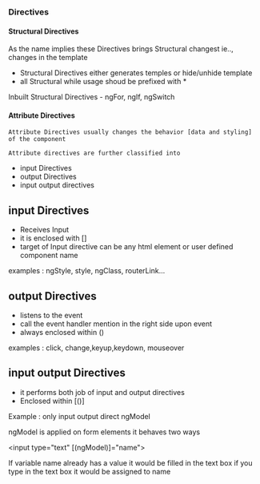 ### Directives

#### Structural Directives

  As the name implies these Directives brings Structural changest
  ie.., changes in the template

 * Structural Directives either generates temples or hide/unhide template
 * all Structural while usage shoud be prefixed with * 

 Inbuilt Structural Directives - ngFor, ngIf, ngSwitch

 #### Attribute Directives

    Attribute Directives usually changes the behavior [data and styling] 
    of the component

    Attribute directives are further classified into

* input Directives 
* output Directives
* input output directives

## input Directives

   * Receives Input 
   * it is enclosed with []
   * target of Input directive can be any html element or user defined component name

   examples : ngStyle, style, ngClass, routerLink...

## output Directives
   
* listens to the event
* call the event handler mention in the right side upon event
* always enclosed within ()

 examples : click, change,keyup,keydown, mouseover

 ## input output Directives

 * it performs both job of input and output directives
 * Enclosed within [()]

 Example : only input output direct ngModel

ngModel is applied on form elements it behaves two ways

<input type="text" [(ngModel)]="name">

If variable name already has a value it would be filled in the text box
if you type in the text box it would be assigned to  name


